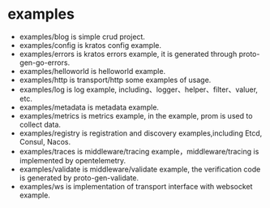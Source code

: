 # examples

- examples/blog is simple crud project.
- examples/config is kratos config example.
- examples/errors is kratos errors example, it is generated through proto-gen-go-errors.
- examples/helloworld is helloworld example.
- examples/http is transport/http some examples of usage.
- examples/log is log example, including、logger、helper、filter、valuer, etc.
- examples/metadata is metadata example.
- examples/metrics is metrics example, in the example, prom is used to collect data.
- examples/registry is registration and discovery examples,including Etcd, Consul, Nacos.
- examples/traces is middleware/tracing example，middleware/tracing is implemented by opentelemetry.
- examples/validate is middleware/validate example, the verification code is generated by proto-gen-validate.
- examples/ws is implementation of transport interface with websocket example.
